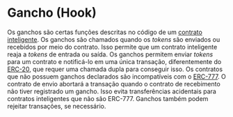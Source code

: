 # Gancho (Hook)

Os ganchos são certas funções descritas no código de um [contrato inteligente](Contrato%20Inteligente.md). Os ganchos são chamados quando os _tokens_ são enviados ou recebidos por meio do contrato. Isso permite que um contrato inteligente reaja a _tokens_ de entrada ou saída. Os ganchos permitem enviar _tokens_ para um contrato e notificá-lo em uma única transação, diferentemente do [ERC-20](ERC-20.md), que requer uma chamada dupla para conseguir isso. Os contratos que não possuem ganchos declarados são incompatíveis com o [ERC-777](ERC-777.md). O contrato de envio abortará a transação quando o contrato de recebimento não tiver registrado um gancho. Isso evita transferências acidentais para contratos inteligentes que não são ERC-777. Ganchos também podem rejeitar transações, se necessário.
